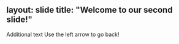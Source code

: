 layout: slide
title: "Welcome to our second slide!"
---
Additional text
Use the left arrow to go back!
